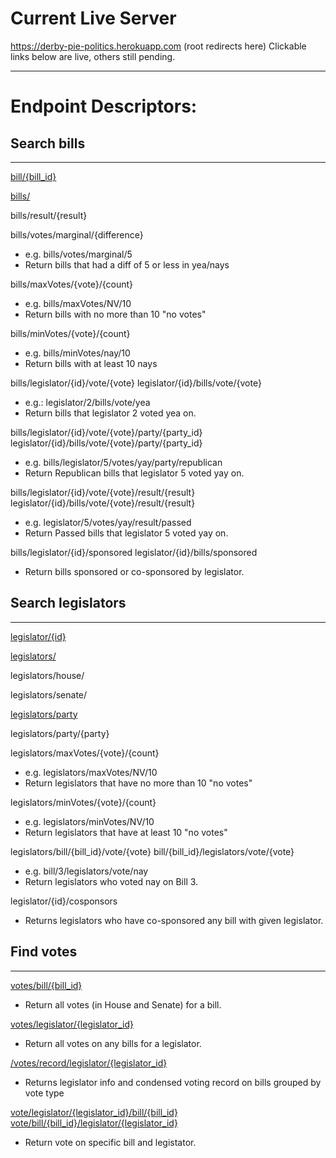 # Current Live Server

https://derby-pie-politics.herokuapp.com (root redirects here)
Clickable links below are live, others still pending.

***

# Endpoint Descriptors:

## Search bills

***

[bill/{bill_id}](https://derby-pie-politics.herokuapp.com/bill/ga2017HB003)

[bills/](https://derby-pie-politics.herokuapp.com/bills/)

bills/result/{result}

bills/votes/marginal/{difference}
-	e.g. bills/votes/marginal/5
-	Return bills that had a diff of 5 or less in yea/nays

bills/maxVotes/{vote}/{count}
-	e.g. bills/maxVotes/NV/10
-	Return bills with no more than 10 "no votes"

bills/minVotes/{vote}/{count}
-	e.g. bills/minVotes/nay/10
-	Return bills with at least 10 nays

bills/legislator/{id}/vote/{vote}
legislator/{id}/bills/vote/{vote}
-	e.g.: legislator/2/bills/vote/yea
-	Return bills that legislator 2 voted yea on.

bills/legislator/{id}/vote/{vote}/party/{party_id}
legislator/{id}/bills/vote/{vote}/party/{party_id}
-	e.g. bills/legislator/5/votes/yay/party/republican
-	Return Republican bills that legislator 5 voted yay on.

bills/legislator/{id}/vote/{vote}/result/{result}
legislator/{id}/bills/vote/{vote}/result/{result}
-	e.g. legislator/5/votes/yay/result/passed
-	Return Passed bills that legislator 5 voted yay on.

bills/legislator/{id}/sponsored
legislator/{id}/bills/sponsored
-	Return bills sponsored or co-sponsored by legislator.


## Search legislators

***

[legislator/{id}](https://derby-pie-politics.herokuapp.com/legislator/40)

[legislators/](https://derby-pie-politics.herokuapp.com/legislators/)

legislators/house/

legislators/senate/

[legislators/party](https://derby-pie-politics.herokuapp.com/legislators/party/)

legislators/party/{party}

legislators/maxVotes/{vote}/{count}
-	e.g. legislators/maxVotes/NV/10
-	Return legislators that have no more than 10 "no votes"

legislators/minVotes/{vote}/{count}
-	e.g. legislators/minVotes/NV/10
-	Return legislators that have at least 10 "no votes"

legislators/bill/{bill_id}/vote/{vote}
bill/{bill_id}/legislators/vote/{vote}
-	e.g. bill/3/legislators/vote/nay
-	Return legislators who voted nay on Bill 3.

legislator/{id}/cosponsors
-	Returns legislators who have co-sponsored any bill with given legislator.

## Find votes

***

[votes/bill/{bill_id}](https://derby-pie-politics.herokuapp.com/votes/bill/ga2017HB001)
-	Return all votes (in House and Senate) for a bill.

[votes/legislator/{legislator_id}](https://derby-pie-politics.herokuapp.com/votes/legislator/40)
-	Return all votes on any bills for a legislator.

[/votes/record/legislator/{legislator_id}](https://derby-pie-politics.herokuapp.com/votes/record/legislator/1)
- Returns legislator info and condensed voting record on bills grouped by vote type

[vote/legislator/{legislator_id}/bill/{bill_id}](https://derby-pie-politics.herokuapp.com/votes/legislator/40/bill/ga2017HB156)
[vote/bill/{bill_id}/legislator/{legislator_id}](https://derby-pie-politics.herokuapp.com/votes/bill/ga2017HB156/legislator/40/)
-	Return vote on specific bill and legistator.

